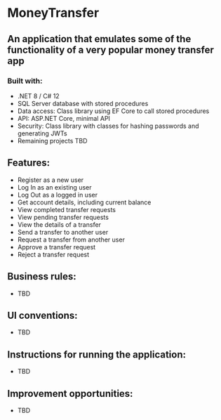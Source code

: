 # MoneyTransfer

## An application that emulates some of the functionality of a very popular money transfer app

### Built with: 
- .NET 8 / C# 12
- SQL Server database with stored procedures
- Data access: Class library using EF Core to call stored procedures
- API: ASP.NET Core, minimal API
- Security: Class library with classes for hashing passwords and generating JWTs
- Remaining projects TBD

## Features:
- Register as a new user
- Log In as an existing user
- Log Out as a logged in user
- Get account details, including current balance
- View completed transfer requests
- View pending transfer requests
- View the details of a transfer
- Send a transfer to another user
- Request a transfer from another user
- Approve a transfer request
- Reject a transfer request

## Business rules:
- TBD

## UI conventions:
- TBD

## Instructions for running the application:
- TBD

## Improvement opportunities:
- TBD




